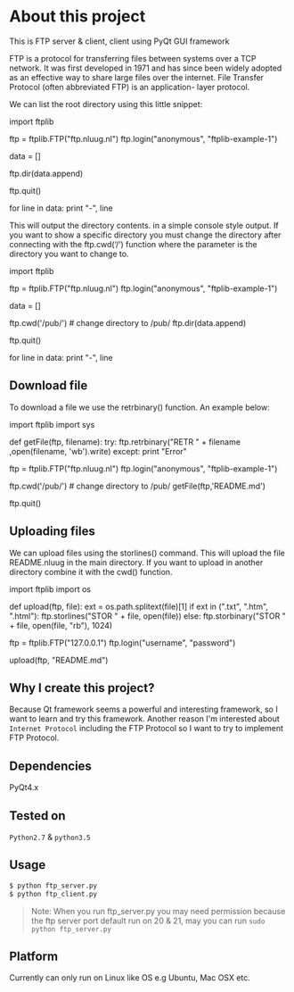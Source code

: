 About this project
==================
This is FTP server & client, client using PyQt GUI framework

FTP is a protocol for transferring files between systems over a TCP network. It was first developed in 1971 and has since been widely adopted as an effective way to share large files over the internet.
File Transfer Protocol (often abbreviated FTP) is an application- layer protocol.

We can list the root directory using this little snippet:

import ftplib

ftp = ftplib.FTP("ftp.nluug.nl")
ftp.login("anonymous", "ftplib-example-1")

data = []

ftp.dir(data.append)

ftp.quit()

for line in data:
    print "-", line


This will output the directory contents. in a simple console style output. 
If you want to show a specific directory you must change the directory after connecting with the ftp.cwd(‘/‘) function where the parameter is the directory you want to change to.

import ftplib

ftp = ftplib.FTP("ftp.nluug.nl")
ftp.login("anonymous", "ftplib-example-1")

data = []

ftp.cwd('/pub/')         # change directory to /pub/
ftp.dir(data.append)

ftp.quit()

for line in data:
    print "-", line

## Download file
To download a file we use the retrbinary() function. An example below:

import ftplib
import sys

def getFile(ftp, filename):
    try:
        ftp.retrbinary("RETR " + filename ,open(filename, 'wb').write)
    except:
        print "Error"


ftp = ftplib.FTP("ftp.nluug.nl")
ftp.login("anonymous", "ftplib-example-1")

ftp.cwd('/pub/')         # change directory to /pub/
getFile(ftp,'README.md')

ftp.quit()

## Uploading files
We can upload files using the storlines() command. This will upload the file README.nluug in the main directory. If you want to upload in another directory combine it with the cwd() function.

import ftplib
import os

def upload(ftp, file):
    ext = os.path.splitext(file)[1]
    if ext in (".txt", ".htm", ".html"):
        ftp.storlines("STOR " + file, open(file))
    else:
        ftp.storbinary("STOR " + file, open(file, "rb"), 1024)

ftp = ftplib.FTP("127.0.0.1")
ftp.login("username", "password")

upload(ftp, "README.md")


## Why I create this project?
Because Qt framework seems a powerful and interesting framework, so I want to learn and try this framework. Another reason I'm interested about `Internet Protocol` including the FTP Protocol so I want to try to implement FTP Protocol.

## Dependencies
PyQt4.x

## Tested on
`Python2.7` & `python3.5`

## Usage
```bash
$ python ftp_server.py
$ python ftp_client.py
```

>Note:
When you run ftp_server.py you may need permission because the ftp server port default run on 20 & 21, may you can run `sudo python ftp_server.py`

## Platform
Currently can only run on Linux like OS e.g Ubuntu, Mac OSX etc.

